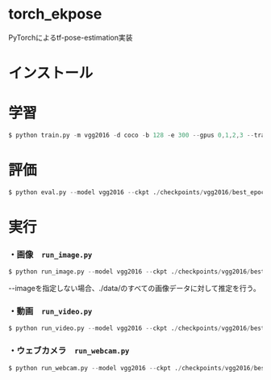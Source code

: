 # torch_ekpose

PyTorchによるtf-pose-estimation実装

# インストール


# 学習
```s
$ python train.py -m vgg2016 -d coco -b 128 -e 300 --gpus 0,1,2,3 --training_curve
```


# 評価
```s
$ python eval.py --model vgg2016 --ckpt ./checkpoints/vgg2016/best_epoch.pth --datasets coco
```

# 実行
### ・画像　`run_image.py`
```s
$ python run_image.py --model vgg2016 --ckpt ./checkpoints/vgg2016/best_epoch.pth --image demo.jpeg
```
--imageを指定しない場合、./data/のすべての画像データに対して推定を行う。


### ・動画　`run_video.py`
```s
$ python run_video.py --model vgg2016 --ckpt ./checkpoints/vgg2016/best_epoch.pth --video demo.mp4
```

### ・ウェブカメラ　`run_webcam.py`
```s
$ python run_webcam.py --model vgg2016 --ckpt ./checkpoints/vgg2016/best_epoch.pth
``` 

